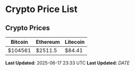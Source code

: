 # Crypto Price List

## Crypto Prices
| Bitcoin | Ethereum | Litecoin |
| ------- | -------- | -------- |
| $104561 | $2511.5 | $84.41 |
**Last Updated:** 2025-06-17 23:33 UTC
**Last Updated:** $DATE$
